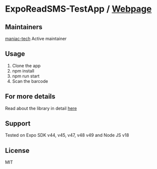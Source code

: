 # ExpoReadSMS-TestApp / [Webpage](http://maniac-tech.com/expo-read-sms/)

## Maintainers

[maniac-tech](https://github.com/maniac-tech/) Active maintainer

## Usage
1. Clone the app
2. npm install
3. npm run start
4. Scan the barcode

## For more details

Read about the library in detail [here](https://github.com/maniac-tech/react-native-expo-read-sms)

## Support
Tested on Expo SDK v44, v45, v47, v48 v49 and Node JS v18

## License
MIT

